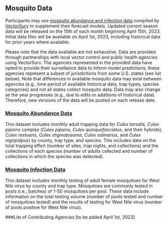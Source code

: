 ## Mosquito Data

Participants may use [mosquito abundance and infection data](https://github.com/vectorsurv/cdc-forecasting-challenge/tree/main/2023-wnv) compiled by [VectorSurv](https://vectorsurv.org/) to supplement their forecast models. Updated current season data will be released on the 15th of each month beginning April 15th, 2023. Initial data files will be available on April 1st, 2023, including historical data for prior years where available.

Please note that the data available are not exhaustive. Data are provided through partnerships with local vector control and public health agencies using VectorSurv. The agencies represented in the provided data have opted to provide their surveillance data to inform model predictions; these agencies represent a subset of jurisdictions from some U.S. states (see list below). Note that differences in available mosquito data may exist between agencies (e.g., time period of available historical data, trap types, species categories) and not all states collect mosquito data. Data may also change as the year progresses (e.g., due to edits or additions of historical data). Therefore, new versions of the data will be posted on each release date.

### [Mosquito Abundance Data](https://github.com/vectorsurv/cdc-forecasting-challenge/tree/main/2023-wnv/abundance)
This dataset includes monthly adult trapping data for *Culex tarsalis*, *Culex pipiens* complex (*Culex pipiens*, *Culex quinquefasciatus*, and their hybrids), *Culex restuans*, *Culex stigmatosoma*, *Culex salinarius*, and *Culex nigripalpus*) by county, trap type, and species. This includes data on the total trapping effort (number of sites, trap nights, and collections) and the collections of each species (number of adults collected and number of collections in which the species was detected).

### [Mosquito Infection Data](https://github.com/vectorsurv/cdc-forecasting-challenge/tree/main/2023-wnv/infection)
This dataset includes monthly testing of adult female mosquitoes for West Nile virus by county and trap type. Mosquitoes are commonly tested in pools (i.e., batches) of 1-50 mosquitoes per pool. These data include information on the total testing volume (number of pools tested and number of mosquitoes tested) and the results of testing for West Nile virus (number of pools positive for West Nile virus).

###List of Contributing Agencies
[to be added April 1st, 2023]